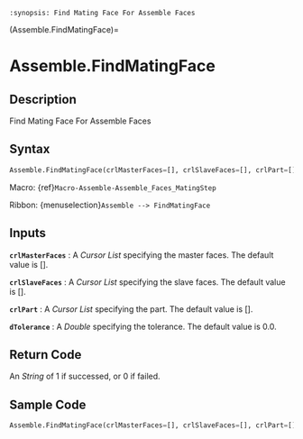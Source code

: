 ```{module} Assemble.FindMatingFace()
:synopsis: Find Mating Face For Assemble Faces
```

(Assemble.FindMatingFace)=

# Assemble.FindMatingFace

## Description

Find Mating Face For Assemble Faces

## Syntax

```python
Assemble.FindMatingFace(crlMasterFaces=[], crlSlaveFaces=[], crlPart=[], dTolerance=0.0)
```

Macro: {ref}`Macro-Assemble-Assemble_Faces_MatingStep`

Ribbon: {menuselection}`Assemble --> FindMatingFace`

## Inputs

**`crlMasterFaces`**
: A _Cursor List_ specifying the master faces. The default value is [].

**`crlSlaveFaces`**
: A _Cursor List_ specifying the slave faces. The default value is [].

**`crlPart`**
: A _Cursor List_ specifying the part. The default value is [].

**`dTolerance`**
: A _Double_ specifying the tolerance. The default value is 0.0.

## Return Code

An _String_ of 1 if successed, or 0 if failed.

## Sample Code

```python
Assemble.FindMatingFace(crlMasterFaces=[], crlSlaveFaces=[], crlPart=[], dTolerance=0.0)
```
